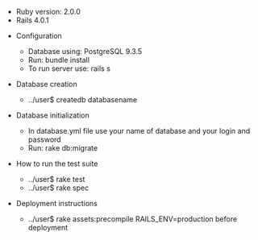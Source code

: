 * Ruby version: 2.0.0
* Rails 4.0.1

+ Configuration
	* Database using: PostgreSQL 9.3.5
	* Run: bundle install
	* To run server use: rails s

+ Database creation
	* ../user$ createdb databasename
	
+ Database initialization
	* In database.yml file use your name of database and your login and password
	* Run: rake db:migrate
	
	
+ How to run the test suite
	* ../user$ rake test
	* ../user$ rake spec

+ Deployment instructions
	* ../user$ rake assets:precompile RAILS_ENV=production		 before deployment

